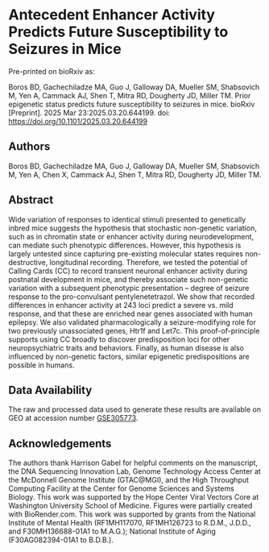 # Antecedent Enhancer Activity Predicts Future Susceptibility to Seizures in Mice

Pre-printed on bioRxiv as: 

Boros BD, Gachechiladze MA, Guo J, Galloway DA, Mueller SM, Shabsovich M, Yen A, Cammack AJ, Shen T, Mitra RD, Dougherty JD, Miller TM. Prior epigenetic status predicts future susceptibility to seizures in mice. bioRxiv [Preprint]. 2025 Mar 23:2025.03.20.644199. doi: https://doi.org/10.1101/2025.03.20.644199

## Authors

Boros BD, Gachechiladze MA, Guo J, Galloway DA, Mueller SM, Shabsovich M, Yen A, Chen X, Cammack AJ, Shen T, Mitra RD, Dougherty JD, Miller TM.

## Abstract

Wide variation of responses to identical stimuli presented to genetically inbred mice suggests the hypothesis that stochastic non-genetic variation, such as in chromatin state or enhancer activity during neurodevelopment, can mediate such phenotypic differences. However, this hypothesis is largely untested since capturing pre-existing molecular states requires non-destructive, longitudinal recording. Therefore, we tested the potential of Calling Cards (CC) to record transient neuronal enhancer activity during postnatal development in mice, and thereby associate such non-genetic variation with a subsequent phenotypic presentation – degree of seizure response to the pro-convulsant pentylenetetrazol. We show that recorded differences in enhancer activity at 243 loci predict a severe vs. mild response, and that these are enriched near genes associated with human epilepsy. We also validated pharmacologically a seizure-modifying role for two previously unassociated genes, Htr1f and Let7c. This proof-of-principle supports using CC broadly to discover predisposition loci for other neuropsychiatric traits and behaviors.  Finally, as human disease is also influenced by non-genetic factors, similar epigenetic predispositions are possible in humans. 

## Data Availability

The raw and processed data used to generate these results are available on GEO at accession number [GSE305773](https://www.ncbi.nlm.nih.gov/geo/query/acc.cgi?acc=GSE305773).

## Acknowledgements

The authors thank Harrison Gabel for helpful comments on the manuscript, the DNA Sequencing Innovation Lab, Genome Technology Access Center at the McDonnell Genome Institute (GTAC@MGI), and the High Throughput Computing Facility at the Center for Genome Sciences and Systems Biology. This work was supported by the Hope Center Viral Vectors Core at Washington University School of Medicine. Figures were partially created with BioRender.com. This work was supported by grants from the National Institute of Mental Health (RF1MH117070, RF1MH126723 to R.D.M., J.D.D., and F30MH136688-01A1 to M.A.G.); National Institute of Aging (F30AG082394-01A1 to B.D.B.).
